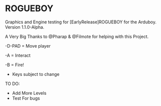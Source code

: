 # ROGUEBOY
Graphics and Engine testing for [EarlyRelease]ROGUEBOY for the Arduboy.
Version 1.1.0-Alpha.

A Very Big Thanks to @Pharap & @Filmote for helping with this Project.

-D-PAD = Move player

-A = Interact

-B = Fire!

* Keys subject to change


TO DO:
  * Add More Levels
  * Test For bugs
